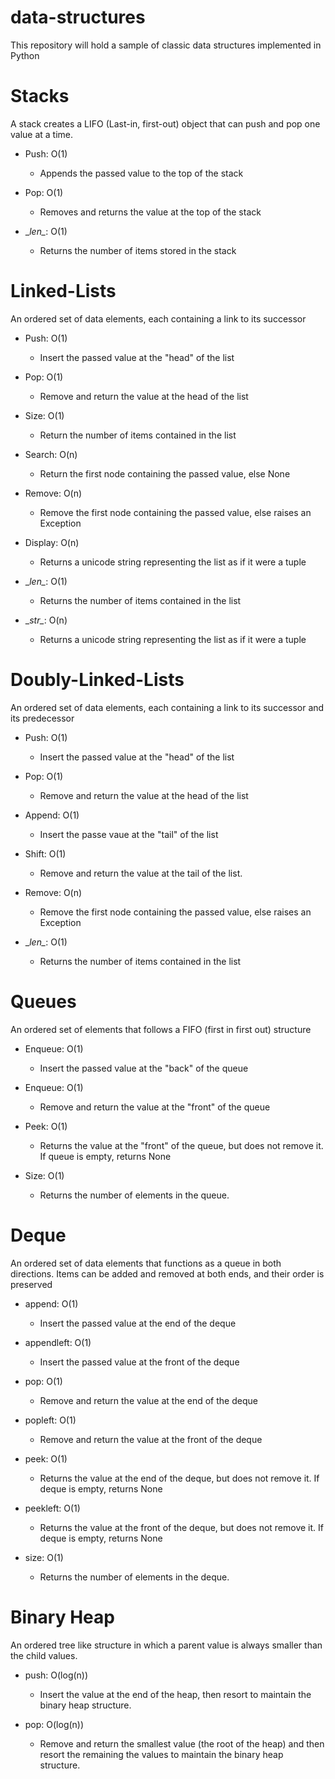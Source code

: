 # data-structures

This repository will hold a sample of classic data structures implemented in Python

# Stacks

A stack creates a LIFO (Last-in, first-out) object that can push and pop one value at a time.

- Push: O(1)
    - Appends the passed value to the top of the stack

- Pop: O(1)
    - Removes and returns the value at the top of the stack

- \__len\__: O(1)
    - Returns the number of items stored in the stack

# Linked-Lists

An ordered set of data elements, each containing a link to its successor

- Push: O(1)
    - Insert the passed value at the "head" of the list

- Pop: O(1)
    - Remove and return the value at the head of the list

- Size: O(1)
    - Return the number of items contained in the list

- Search: O(n)
    - Return the first node containing the passed value, else None

- Remove: O(n)
    - Remove the first node containing the passed value, else raises an Exception

- Display: O(n)
    - Returns a unicode string representing the list as if it were a tuple

- \__len\__: O(1)
    - Returns the number of items contained in the list

- \__str\__: O(n)
    - Returns a unicode string representing the list as if it were a tuple

# Doubly-Linked-Lists

An ordered set of data elements, each containing a link to its successor and its predecessor

- Push: O(1)
    - Insert the passed value at the "head" of the list

- Pop: O(1)
    - Remove and return the value at the head of the list

- Append: O(1)
    - Insert the passe vaue at the "tail" of the list

- Shift: O(1)
    - Remove and return the value at the tail of the list.

- Remove: O(n)
    - Remove the first node containing the passed value, else raises an Exception

- \__len\__: O(1)
    - Returns the number of items contained in the list

# Queues

An ordered set of elements that follows a FIFO (first in first out) structure

- Enqueue: O(1)
    - Insert the passed value at the "back" of the queue

- Enqueue: O(1)
    - Remove and return the value at the "front" of the queue

- Peek: O(1)
    - Returns the value at the "front" of the queue, but does not remove it. If queue is empty, returns None

- Size: O(1)
    - Returns the number of elements in the queue.

# Deque

An ordered set of data elements that functions as a queue in both directions. Items can be added and removed at both ends, and their order is preserved

- append: O(1)
    - Insert the passed value at the end of the deque

- appendleft: O(1)
    - Insert the passed value at the front of the deque

- pop: O(1)
    - Remove and return the value at the end of the deque

- popleft: O(1)
    - Remove and return the value at the front of the deque

- peek: O(1)
    - Returns the value at the end of the deque, but does not remove it. If deque is empty, returns None

- peekleft: O(1)
    - Returns the value at the front of the deque, but does not remove it. If deque is empty, returns None

- size: O(1)
    - Returns the number of elements in the deque.

# Binary Heap

An ordered tree like structure in which a parent value is always smaller than the child values.

- push: O(log(n))
    - Insert the value at the end of the heap, then resort to maintain the binary heap structure.

- pop: O(log(n))
    - Remove and return the smallest value (the root of the heap) and then resort the remaining the values to maintain the binary heap structure.